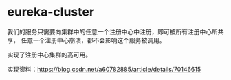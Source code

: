 # eureka-cluster

我们的服务只需要向集群中的任意一个注册中心中注册，即可被所有注册中心所共享，
任意一个注册中心崩溃，都不会影响这个服务被调用。

实现了注册中心集群的高可用。

实现资料：https://blog.csdn.net/a60782885/article/details/70146615
